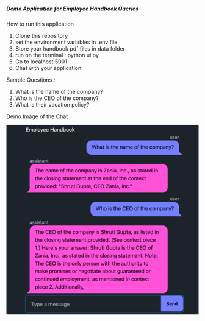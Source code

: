 ##### Demo Application for Employee Handbook Queries

How to run this application

1. Clone this repository
2. set the environment variables in .env file
3. Store your handbook pdf files in data folder
4. run on the terminal : python ui.py
5. Go to localhost:5001
6. Chat with your application


Sample Questions : 

1. What is the name of the company?
2. Who is the CEO of the company?
3. What is their vacation policy?


Demo Image of the Chat

![Demo image](demo.png)
